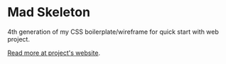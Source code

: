# Mad Skeleton

4th generation of my CSS boilerplate/wireframe for quick start with web project.

[Read more at project's website](http://mad-skeleton.magicznyleszek.xyz).
